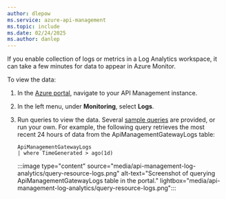 ```yaml
---
author: dlepow
ms.service: azure-api-management
ms.topic: include
ms.date: 02/24/2025
ms.author: danlep
---
```


If you enable collection of logs or metrics in a Log Analytics workspace, it can take a few minutes for data to appear in Azure Monitor. 

To view the data:

1. In the [Azure portal](https://portal.azure.com), navigate to your API Management instance.
1. In the left menu, under **Monitoring**, select **Logs**.
1. Run queries to view the data. Several [sample queries](/azure/azure-monitor/logs/queries) are provided, or run your own. For example, the following query retrieves the most recent 24 hours of data from the ApiManagementGatewayLogs table:

    ```kusto
    ApiManagementGatewayLogs
    | where TimeGenerated > ago(1d) 
    ```
    :::image type="content" source="media/api-management-log-analytics/query-resource-logs.png" alt-text="Screenshot of querying ApiManagementGatewayLogs table in the portal." lightbox="media/api-management-log-analytics/query-resource-logs.png":::

